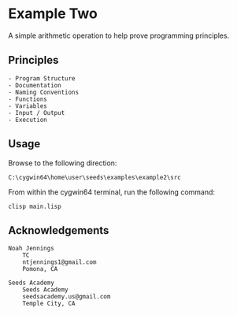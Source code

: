 # Example Two 

A simple arithmetic operation to help prove programming principles. 

## Principles 

    - Program Structure 
    - Documentation
    - Naming Conventions
    - Functions 
    - Variables 
    - Input / Output 
    - Execution
    

## Usage

Browse to the following direction: 

```
C:\cygwin64\home\user\seeds\examples\example2\src
```

From within the cygwin64 terminal, run the following command: 

```
clisp main.lisp
```

## Acknowledgements

    Noah Jennings 
        TC 
        ntjennings1@gmail.com
        Pomona, CA
        
    Seeds Academy 
        Seeds Academy
        seedsacademy.us@gmail.com
        Temple City, CA 

